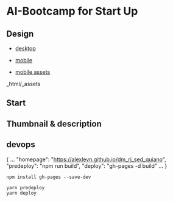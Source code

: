 # AI-Bootcamp for Start Up

## Design

- [desktop](https://xd.adobe.com/view/d11f0dcc-e34d-467b-87c3-3b184b62b921-844c/?fullscreen)
- [mobile](https://xd.adobe.com/view/6fa99b5b-90ae-40fa-be58-331463f75bc7-3afa/)

- [mobile assets](https://xd.adobe.com/view/d11f0dcc-e34d-467b-87c3-3b184b62b921-844c/specs/)

\_html/\_assets



## Start

## Thumbnail & description

## devops

{
    ...
    "homepage": "https://alexlevn.github.io/dm_rj_sed_quiano",
    "predeploy": "npm run build",
    "deploy": "gh-pages -d build"
    ...
}

```
npm install gh-pages --save-dev
```

```
yarn predeploy
yarn deploy
```